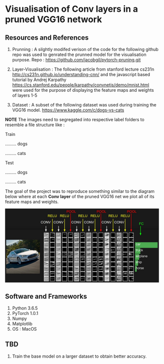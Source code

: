 # Visualisation of Conv layers in a pruned VGG16 network

## Resources and References
1. Prunning : A silghtly modifed verison of the code for the following github repo was used to genrated the prunned model for the visualisation purpose. Repo : https://github.com/jacobgil/pytorch-pruning.git

2. Layer-Visualisation : The following article from stanford lecture cs231n http://cs231n.github.io/understanding-cnn/ and the javascript based tutorial by Andrej Karpathy https://cs.stanford.edu/people/karpathy/convnetjs/demo/mnist.html were used for the purpose of displaying the feature maps and weights of layers 1-5

3. Dataset : A subset of the following dataset was used during training the VGG16 model. https://www.kaggle.com/c/dogs-vs-cats

<b>NOTE</b> The images need to segregated into respective label folders to resemble a file structure like :

Train

......... dogs

......... cats


Test


......... dogs

......... cats

The goal of the project was to reproduce something similar to the diagram below where at each <b>Conv layer</b> of the pruned VGG16 net we plot all of its feature maps and weights.

!['not-found'](images/readme_example.jpeg)

## Software and Frameworks
1. Python 3.6.5
2. PyTorch 1.0.1
3. Numpy
4. Matplotlib
5. OS : MacOS

## TBD
1. Train the base model on a larger dataset to obtain better accuracy.